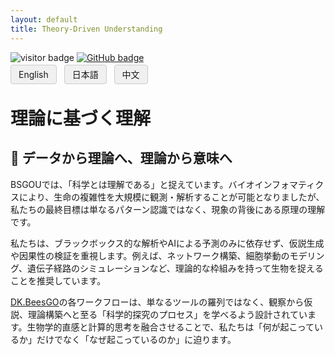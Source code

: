 ```yaml
---
layout: default
title: Theory-Driven Understanding
---
```


<!-- Info Row: Visitor count + GitHub profile -->
<div style="margin-top: 10px; margin-bottom: 8px;">
  <img src="https://visitor-badge.laobi.icu/badge?page_id=labonom.github.io/sources/Theory_Driven_Understanding_JP.html" alt="visitor badge"/>
  <a href="https://github.com/LabOnoM">
    <img src="https://img.shields.io/badge/GitHub-Profile-black?logo=github" alt="GitHub badge"/>
  </a>
</div>

<!-- Language Switch Row -->
<div>
  <a href="/sources/Theory_Driven_Understanding.html" style="padding: 6px 12px; border: 1px solid #ccc; background-color: #f0f0f0; text-decoration: none; border-radius: 4px; margin-right: 8px;">English</a>
  <a href="/sources/Theory_Driven_Understanding_JP.html" style="padding: 6px 12px; border: 1px solid #ccc; background-color: #f0f0f0; text-decoration: none; border-radius: 4px; margin-right: 8px;">日本語</a>
  <a href="/sources/Theory_Driven_Understanding_CH.html" style="padding: 6px 12px; border: 1px solid #ccc; background-color: #f0f0f0; text-decoration: none; border-radius: 4px;">中文</a>
</div>

# 理論に基づく理解
## 🧠 データから理論へ、理論から意味へ
BSGOUでは、「科学とは理解である」と捉えています。バイオインフォマティクスにより、生命の複雑性を大規模に観測・解析することが可能となりましたが、私たちの最終目標は単なるパターン認識ではなく、現象の背後にある原理の理解です。

私たちは、ブラックボックス的な解析やAIによる予測のみに依存せず、仮説生成や因果性の検証を重視します。例えば、ネットワーク構築、細胞挙動のモデリング、遺伝子経路のシミュレーションなど、理論的な枠組みを持って生物を捉えることを推奨しています。

[DK.BeesGO](https://www.bs-gou.com/DK.BeesGO/)の各ワークフローは、単なるツールの羅列ではなく、観察から仮説、理論構築へと至る「科学的探究のプロセス」を学べるよう設計されています。生物学的直感と計算的思考を融合させることで、私たちは「何が起こっているか」だけでなく「なぜ起こっているのか」に迫ります。
